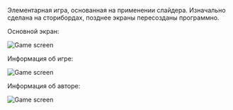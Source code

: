 Элементарная игра, основанная на применении слайдера. Изначально сделана на сторибордах, позднее экраны пересозданы программно.

Основной экран:

![Game screen](https://i.yapx.ru/MC8XZ.png)

Информация об игре:

![Game screen](https://i.yapx.ru/MC8fy.png)

Информация об авторе:

![Game screen](https://i.yapx.ru/MC8iH.png)
